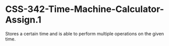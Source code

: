 # CSS-342-Time-Machine-Calculator-Assign.1
Stores a certain time and is able to perform multiple operations on the given time.
